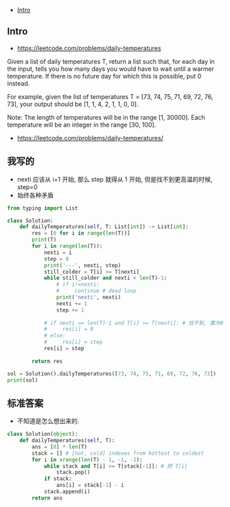 - [Intro](#intro)

## Intro

- https://leetcode.com/problems/daily-temperatures


Given a list of daily temperatures T, return a list such that, for each day in the input, tells you how many days you would have to wait until a warmer temperature.  If there is no future day for which this is possible, put 0 instead.

For example, given the list of temperatures T = [73, 74, 75, 71, 69, 72, 76, 73], your output should be [1, 1, 4, 2, 1, 1, 0, 0].

Note:
The length of temperatures will be in the range [1, 30000].
Each temperature will be an integer in the range [30, 100].



- https://leetcode.com/problems/daily-temperatures/


## 我写的

- nexti 应该从 i+1 开始, 那么 step 就得从 1 开始, 但是找不到更高温的时候, step=0
- 始终各种矛盾

```py
from typing import List

class Solution:
    def dailyTemperatures(self, T: List[int]) -> List[int]:
        res = [0 for i in range(len(T))]
        print(T)
        for i in range(len(T)):
            nexti = i
            step = 0
            print('---', nexti, step)
            still_colder = T[i] >= T[nexti]
            while still_colder and nexti < len(T)-1:
                # if i!=nexti:
                #     continue # dead loop
                print('nexti', nexti)
                nexti += 1
                step += 1
            
            # if nexti == len(T)-1 and T[i] >= T[nexti]: # 找不到, 置为0
            #     res[i] = 0
            # else:
            #     res[i] = step
            res[i] = step
        
        return res

sol = Solution().dailyTemperatures([73, 74, 75, 71, 69, 72, 76, 73])
print(sol)
```


## 标准答案

- 不知道是怎么想出来的.

```py
class Solution(object):
    def dailyTemperatures(self, T):
        ans = [0] * len(T)
        stack = [] # [hot, cold] indexes from hottest to coldest
        for i in xrange(len(T) - 1, -1, -1):
            while stack and T[i] >= T[stack[-1]]: # 把 T[i] 
                stack.pop()
            if stack:
                ans[i] = stack[-1] - i
            stack.append(i)
        return ans
```